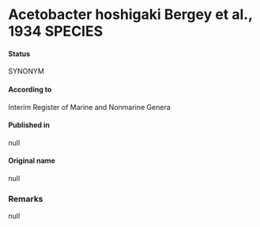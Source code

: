# Acetobacter hoshigaki Bergey et al., 1934 SPECIES

#### Status
SYNONYM

#### According to
Interim Register of Marine and Nonmarine Genera

#### Published in
null

#### Original name
null

### Remarks
null